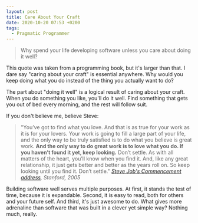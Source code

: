 ```yaml
---
layout: post
title: Care About Your Craft
date: 2020-10-20 07:53 +0200
tags:
  - Pragmatic Programmer
---
```


> Why spend your life developing software unless you care about doing it well?

This quote was taken from a programming book, but it's larger than that. I dare say "caring about your craft" is essential anywhere. Why would you keep doing what you do instead of the thing you actually want to do?

The part about "doing it well" is a logical result of caring about your craft. When you do something you like, you'll do it well. Find something that gets you out of bed every morning, and the rest will follow suit.

If you don't believe me, believe Steve:

> "You’ve got to find what you love. And that is as true for your work as it is for your lovers. Your work is going to fill a large part of your life, and the only way to be truly satisfied is to do what you believe is great work. **And the only way to do great work is to love what you do. If you haven’t found it yet, keep looking.** Don’t settle. As with all matters of the heart, you’ll know when you find it. And, like any great relationship, it just gets better and better as the years roll on. So keep looking until you find it. Don’t settle."
> *[Steve Job's Commencement address](https://youtu.be/UF8uR6Z6KLc), Stanford, 2005*

Building software well serves multiple purposes. At first, it stands the test of time, because it is expandable. Second, it is easy to read, both for others and your future self. And third, it's just awesome to do. What gives more adrenaline than software that was built in a clever yet simple way? Nothing much, really.